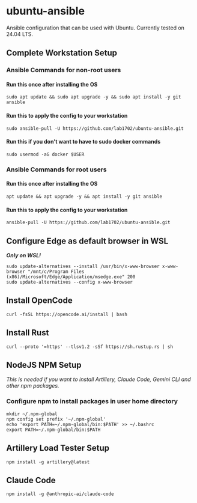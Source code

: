 # ubuntu-ansible

Ansible configuration that can be used with Ubuntu. Currently tested on 24.04 LTS.

## Complete Workstation Setup

### Ansible Commands for non-root users

#### Run this once after installing the OS

    sudo apt update && sudo apt upgrade -y && sudo apt install -y git ansible

#### Run this to apply the config to your workstation

    sudo ansible-pull -U https://github.com/lab1702/ubuntu-ansible.git

#### Run this if you don't want to have to sudo docker commands

    sudo usermod -aG docker $USER

### Ansible Commands for root users

#### Run this once after installing the OS

    apt update && apt upgrade -y && apt install -y git ansible

#### Run this to apply the config to your workstation

    ansible-pull -U https://github.com/lab1702/ubuntu-ansible.git

## Configure Edge as default browser in WSL

***Only on WSL!***

    sudo update-alternatives --install /usr/bin/x-www-browser x-www-browser "/mnt/c/Program Files (x86)/Microsoft/Edge/Application/msedge.exe" 200
    sudo update-alternatives --config x-www-browser

## Install OpenCode

    curl -fsSL https://opencode.ai/install | bash

## Install Rust

    curl --proto '=https' --tlsv1.2 -sSf https://sh.rustup.rs | sh

## NodeJS NPM Setup

*This is needed if you want to install Artillery, Claude Code, Gemini CLI and other npm packages.*

### Configure npm to install packages in user home directory

    mkdir ~/.npm-global
    npm config set prefix '~/.npm-global'
    echo 'export PATH=~/.npm-global/bin:$PATH' >> ~/.bashrc
    export PATH=~/.npm-global/bin:$PATH

## Artillery Load Tester Setup

    npm install -g artillery@latest

## Claude Code

    npm install -g @anthropic-ai/claude-code
